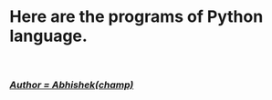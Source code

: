 # Here are the programs of Python language.
<br>
<b><i><u><h3>Author = Abhishek(champ)</h3></u></i></b>

